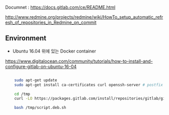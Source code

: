 Documnet : https://docs.gitlab.com/ce/README.html  

http://www.redmine.org/projects/redmine/wiki/HowTo_setup_automatic_refresh_of_repositories_in_Redmine_on_commit



## Environment

+ Ubuntu 16.04 위에 있는 Docker container

https://www.digitalocean.com/community/tutorials/how-to-install-and-configure-gitlab-on-ubuntu-16-04

```bash

    sudo apt-get update
    sudo apt-get install ca-certificates curl openssh-server # postfix

    cd /tmp
    curl -LO https://packages.gitlab.com/install/repositories/gitlab/gitlab-ce/script.deb.sh

    bash /tmp/script.deb.sh
```
